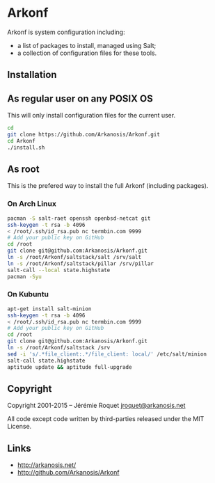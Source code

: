 # Arkonf

Arkonf is system configuration including:
* a list of packages to install, managed using Salt;
* a collection of configuration files for these tools.

## Installation

## As regular user on any POSIX OS

This will only install configuration files for the current user.

```sh
cd
git clone https://github.com/Arkanosis/Arkonf.git
cd Arkonf
./install.sh
```

## As root

This is the prefered way to install the full Arkonf (including packages).

### On Arch Linux

```sh
pacman -S salt-raet openssh openbsd-netcat git
ssh-keygen -t rsa -b 4096
< /root/.ssh/id_rsa.pub nc termbin.com 9999
# Add your public key on GitHub
cd /root
git clone git@github.com:Arkanosis/Arkonf.git
ln -s /root/Arkonf/saltstack/salt /srv/salt
ln -s /root/Arkonf/saltstack/pillar /srv/pillar
salt-call --local state.highstate
pacman -Syu
```

### On Kubuntu

```sh
apt-get install salt-minion
ssh-keygen -t rsa -b 4096
< /root/.ssh/id_rsa.pub nc termbin.com 9999
# Add your public key on GitHub
cd /root
git clone git@github.com:Arkanosis/Arkonf.git
ln -s /root/Arkonf/saltstack /srv
sed -i 's/.*file_client:.*/file_client: local/' /etc/salt/minion
salt-call state.highstate
aptitude update && aptitude full-upgrade
```

## Copyright

Copyright 2001-2015 – Jérémie Roquet <jroquet@arkanosis.net>

All code except code written by third-parties released under the MIT License.

## Links

* http://arkanosis.net/
* http://github.com/Arkanosis/Arkonf
